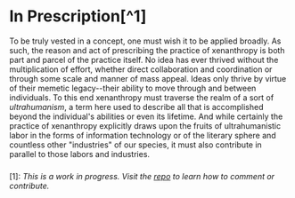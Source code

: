 # In Prescription[^1]

To be truly vested in a concept, one must wish it to be applied broadly.  As such, the reason and act of prescribing the practice of xenanthropy is both part and parcel of the practice itself.  No idea has ever thrived without the multiplication of effort, whether direct collaboration and coordination or through some scale and manner of mass appeal.  Ideas only thrive by virtue of their memetic legacy--their ability to move through and between individuals.  To this end xenanthropy must traverse the realm of a sort of *ultrahumanism*, a term here used to describe all that is accomplished beyond the individual's abilities or even its lifetime.  And while certainly the practice of xenanthropy explicitly draws upon the fruits of ultrahumanistic labor in the forms of information technology or of the literary sphere and countless other "industries" of our species, it must also contribute in parallel to those labors and industries.

###

[1]: *This is a work in progress.  Visit the [repo](https://github.com/rapidExpedition/Xenanthropy) to learn how to comment or contribute.*
